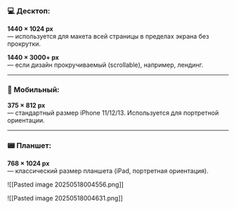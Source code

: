 
### 💻 Десктоп:

**1440 × 1024 px**  
— используется для макета всей страницы в пределах экрана без прокрутки.

**1440 × 3000+ px**  
— если дизайн прокручиваемый (scrollable), например, лендинг.

---

### 📱 Мобильный:

**375 × 812 px**  
— стандартный размер iPhone 11/12/13. Используется для портретной ориентации.

---

### 📟 Планшет:

**768 × 1024 px**  
— классический размер планшета (iPad, портретная ориентация).


![[Pasted image 20250518004556.png]]

![[Pasted image 20250518004631.png]]
